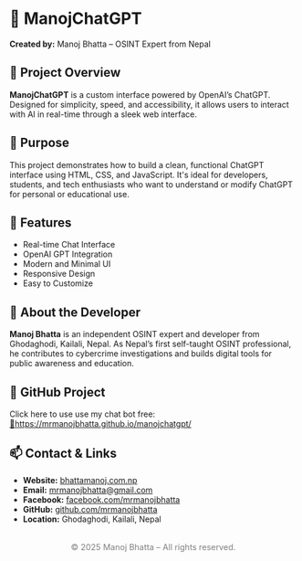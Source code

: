 <body>
  <div class="container">
    <h1>🤖 ManojChatGPT</h1>
    <p><strong>Created by:</strong> Manoj Bhatta – OSINT Expert from Nepal</p>
    <section>
      <h2>📌 Project Overview</h2>
      <p><strong>ManojChatGPT</strong> is a custom interface powered by OpenAI’s ChatGPT. Designed for simplicity, speed, and accessibility, it allows users to interact with AI in real-time through a sleek web interface.</p>
    </section>
    <section>
      <h2>🎯 Purpose</h2>
      <p>This project demonstrates how to build a clean, functional ChatGPT interface using HTML, CSS, and JavaScript. It's ideal for developers, students, and tech enthusiasts who want to understand or modify ChatGPT for personal or educational use.</p>
    </section>
    <section>
      <h2>🔧 Features</h2>
      <ul>
        <li>Real-time Chat Interface</li>
        <li>OpenAI GPT Integration</li>
        <li>Modern and Minimal UI</li>
        <li>Responsive Design</li>
        <li>Easy to Customize</li>
      </ul>
    </section>
    <section>
      <h2>🧠 About the Developer</h2>
      <p><strong>Manoj Bhatta</strong> is an independent OSINT expert and developer from Ghodaghodi, Kailali, Nepal. As Nepal’s first self-taught OSINT professional, he contributes to cybercrime investigations and builds digital tools for public awareness and education.</p>
    </section>
    <section>
      <h2>📁 GitHub Project</h2>
      <p>Click here to use use my chat bot free:<br>
        <a href="https://mrmanojbhatta.github.io/manojchatgpt/" target="_blank">🔗https://mrmanojbhatta.github.io/manojchatgpt/</a>
      </p>
    </section>
    <section>
      <h2>📫 Contact & Links</h2>
      <ul>
        <li><strong>Website:</strong> <a href="https://bhattamanoj.com.np" target="_blank">bhattamanoj.com.np</a></li>
        <li><strong>Email:</strong> <a href="mailto:mrmanojbhatta@gmail.com">mrmanojbhatta@gmail.com</a></li>
        <li><strong>Facebook:</strong> <a href="https://facebook.com/mrmanojbhatta" target="_blank">facebook.com/mrmanojbhatta</a></li>
        <li><strong>GitHub:</strong> <a href="https://github.com/mrmanojbhatta" target="_blank">github.com/mrmanojbhatta</a></li>
        <li><strong>Location:</strong> Ghodaghodi, Kailali, Nepal</li>
      </ul>
    </section>
    <footer>
      <p style="text-align: center; margin-top: 2rem; font-size: 0.9rem; color: gray;">
        &copy; 2025 Manoj Bhatta – All rights reserved.
      </p>
    </footer>
  </div>
</body>
